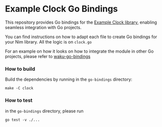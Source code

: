 # Example Clock Go Bindings

This repository provides Go bindings for the [Example Clock library](https://github.com/logos-co/nim-library-template), enabling seamless integration with Go projects.

You can find instructions on how to adapt each file to create Go bindings for your Nim library. All the logic is on `clock.go`

For an example on how it looks on how to integrate the module in other Go projects, please refer to [waku-go-bindings](https://github.com/waku-org/waku-go-bindings)

### How to build

Build the dependencies by running in the `go-bindings` directory:

```
make -C clock
```

### How to test

in the `go-bindings` directory, please run

```
go test -v ./...
```
